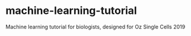 # machine-learning-tutorial
Machine learning tutorial for biologists, designed for Oz Single Cells 2019
